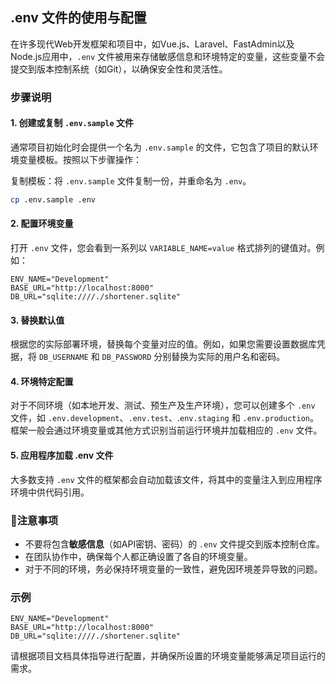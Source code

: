 ## .env 文件的使用与配置

在许多现代Web开发框架和项目中，如Vue.js、Laravel、FastAdmin以及Node.js应用中，`.env` 文件被用来存储敏感信息和环境特定的变量，这些变量不会提交到版本控制系统（如Git），以确保安全性和灵活性。

### 步骤说明

#### 1. 创建或复制 `.env.sample` 文件
通常项目初始化时会提供一个名为 `.env.sample` 的文件，它包含了项目的默认环境变量模板。按照以下步骤操作：

复制模板：将 `.env.sample` 文件复制一份，并重命名为 `.env`。

```bash
cp .env.sample .env
```

#### 2. 配置环境变量

打开 `.env` 文件，您会看到一系列以 `VARIABLE_NAME=value` 格式排列的键值对。例如：

```dotenv
ENV_NAME="Development"
BASE_URL="http://localhost:8000"
DB_URL="sqlite:////./shortener.sqlite"
```

#### 3. 替换默认值

根据您的实际部署环境，替换每个变量对应的值。例如，如果您需要设置数据库凭据，将 `DB_USERNAME` 和 `DB_PASSWORD` 分别替换为实际的用户名和密码。

#### 4. 环境特定配置

对于不同环境（如本地开发、测试、预生产及生产环境），您可以创建多个 `.env` 文件，如 `.env.development`、`.env.test`、.`env.staging` 和 `.env.production`。框架一般会通过环境变量或其他方式识别当前运行环境并加载相应的 `.env` 文件。

#### 5. 应用程序加载 .env 文件

大多数支持 `.env` 文件的框架都会自动加载该文件，将其中的变量注入到应用程序环境中供代码引用。

### 🐾注意事项

* 不要将包含**敏感信息**（如API密钥、密码）的 `.env` 文件提交到版本控制仓库。
* 在团队协作中，确保每个人都正确设置了各自的环境变量。
* 对于不同的环境，务必保持环境变量的一致性，避免因环境差异导致的问题。

### 示例

```dotenv
ENV_NAME="Development"
BASE_URL="http://localhost:8000"
DB_URL="sqlite:////./shortener.sqlite"
```

请根据项目文档具体指导进行配置，并确保所设置的环境变量能够满足项目运行的需求。
